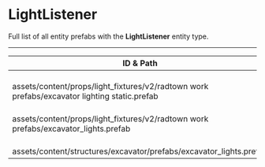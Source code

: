 # LightListener
Full list of all <Badge type="warning" text="3"/> entity prefabs with the **LightListener** entity type.

---
| ID & Path |
| --- |
| <a href="#1362540524"><Badge id="1362540524" type="tip" text="#"/></a> <Badge type="tip" text="1362540524"/> <br> assets/content/props/light_fixtures/v2/radtown work prefabs/excavator lighting static.prefab |
| <a href="#863874129"><Badge id="863874129" type="tip" text="#"/></a> <Badge type="tip" text="863874129"/> <br> assets/content/props/light_fixtures/v2/radtown work prefabs/excavator_lights.prefab |
| <a href="#1388803385"><Badge id="1388803385" type="tip" text="#"/></a> <Badge type="tip" text="1388803385"/> <br> assets/content/structures/excavator/prefabs/excavator_lights.prefab |
